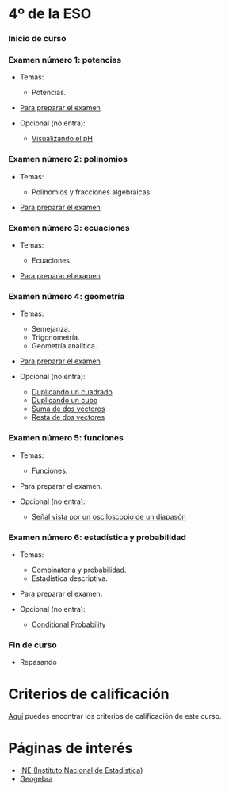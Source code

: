 # 4º de la ESO

### Inicio de curso

### Examen número 1: potencias
* Temas:
   * Potencias.

* [Para preparar el examen](e4_examen01_pe.pdf)

* Opcional (no entra):
  + [Visualizando el pH](https://youtu.be/Dpu3v3TmjQs)


### Examen número 2: polinomios
* Temas:
   * Polinomios y fracciones algebráicas.

* [Para preparar el examen](e4_examen02_pe.pdf)

### Examen número 3: ecuaciones
* Temas:
   * Ecuaciones.

* [Para preparar el examen](e4_examen03_pe.pdf)

### Examen número 4: geometría
* Temas:
   * Semejanza.
   * Trigonometría.
   * Geometría analítica.

* [Para preparar el examen](e4_examen04_pe.pdf)

* Opcional (no entra):
  + [Duplicando un cuadrado](https://youtu.be/L-MnaaRyzG8)
  + [Duplicando un cubo](https://youtu.be/8yqOvBzQPww)
  + [Suma de dos vectores](https://youtu.be/COlX9W3rp2w)
  + [Resta de dos vectores](https://youtu.be/g50ZF1hPtnQ)

  
### Examen número 5: funciones
* Temas:
   * Funciones.

* Para preparar el examen.

* Opcional (no entra):
  + [Señal vista por un osciloscopio de un diapasón](https://youtu.be/VlaDbnblb-M)


### Examen número 6: estadística y probabilidad
* Temas:
   * Combinatoria y probabilidad.
   * Estadística descriptiva.

* Para preparar el examen.

* Opcional (no entra):
  + [Conditional Probability](https://youtu.be/JGeTcRfKgBo)


### Fin de curso
* Repasando


# Criterios de calificación
[Aquí](../criterios/criterios_calificacion.pdf) puedes encontrar los criterios
de calificación de este curso. 


# Páginas de interés

* [INE (Instituto Nacional de Estadística)](https://www.ine.es)
* [Geogebra](https://www.geogebra.org/classic)

